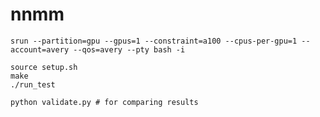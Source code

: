 # nnmm

    srun --partition=gpu --gpus=1 --constraint=a100 --cpus-per-gpu=1 --account=avery --qos=avery --pty bash -i

    source setup.sh
    make
    ./run_test

    python validate.py # for comparing results
